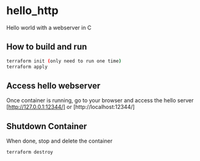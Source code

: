# hello_http

Hello world with a webserver in C

## How to build and run

```sh
terraform init (only need to run one time)
terraform apply
```

## Access hello webserver

Once container is running, go to your browser and access the hello server
[http://127.0.0.1:12344/] or [http://localhost:12344/]

## Shutdown Container

When done, stop and delete the container

```terraform destroy```
